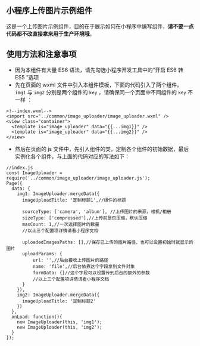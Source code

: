 ## 小程序上传图片示例组件

这是一个上传图片示例组件，目的在于展示如何在小程序中编写组件，**请不要一点代码都不改直接拿来用于生产环境哦**。

## 使用方法和注意事项

- 因为本组件有大量 ES6 语法，请先勾选小程序开发工具中的“开启 ES6 转 ES5 ”选项
- 先在页面的 wxml 文件中引入本组件模板，下面的代码引入了两个组件。 `img1` 与 `img2` 分别是两个组件的 `key` ，请确保同一个页面中不同组件的 `key` 不一样 ：
```
<!--index.wxml-->
<import src="../common/image_uploader/image_uploader.wxml" />
<view class="container">
  <template is="image_uploader" data="{{...img1}}" />
  <template is="image_uploader" data="{{...img2}}" />
</view>
```

- 然后在页面的 js 文件中，先引入组件的类，定制各个组件的初始数据，最后实例化各个组件，与上面的代码对应的写法如下：
```
//index.js
const ImageUploader = require('../common/image_uploader/image_uploader.js');
Page({
  data: {
    img1: ImageUploader.mergeData({
      imageUploadTitle: '定制标题1',//组件的标题

      sourceType: ['camera', 'album'], //上传图片的来源，相机/相册
      sizeType: ['compressed'],//上传前是否压缩，默认压缩
      maxCount: 1,//一次选择图片的数量
      //以上三个配置项详情请看小程序文档
      
      uploadedImagesPaths: [],//保存已上传的图片路径，也可以设置初始时就显示的图片
      uploadParams: {
          url: '',//后台接收上传图片的路径
          name: 'file',//后台依靠这个字段拿到文件对象
          formData: {}//这个字段可以设置传到后台的额外的参数
          //以上三个配置项详情请看小程序文档
      }
    }),
    img2: ImageUploader.mergeData({
      imageUploadTitle: '定制标题2'
    })
  },
  onLoad: function(){
    new ImageUploader(this, 'img1');
    new ImageUploader(this, 'img2');
  }
});
```
